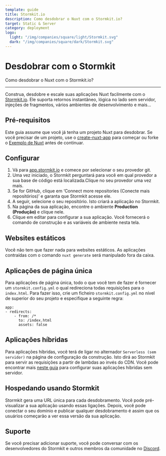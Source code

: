 ```yaml
---
template: guide
title: Stormkit.io
description: Como desdobrar o Nuxt com o Stormkit.io?
target: Static & Server
category: deployment
logo:
  light: "/img/companies/square/light/Stormkit.svg"
  dark: "/img/companies/square/dark/Stormkit.svg"
---
```

# Desdobrar com o Stormkit

Como desdobrar o Nuxt com o Stormkit.io?

---

Construa, desdobre e escale suas aplicações Nuxt facilmente com o [Stormkit.io](https://www.stormkit.io). Ele suporta retornos instantâneo, lógica no lado sem servidor, injeções de fragmentos, vários ambientes de desenvolvimento e mais...

## Pré-requisitos

Este guia assume que você já tenha um projeto Nuxt para desdobrar. Se você precisar de um projeto, use o [create-nuxt-app](https://github.com/nuxt/create-nuxt-app) para começar ou forke o [Exemplo de Nuxt](https://github.com/stormkit-dev/hackernews-nuxt) antes de continuar.

## Configurar

1. Vá para [app.stormkit.io](https://app.stormkit.io) e comece por selecionar o seu provedor git.
2. Uma vez iniciado, o Stormkit perguntará para você em qual provedor a sua base de código está localizada.Clique no seu provedor uma vez mais.
3. Se for GitHub, clique em ‘Connect more repositories (Conecte mais repositórios)’ e garanta que Stormkit acesse ele.
4. A seguir, selecione o seu repositório. Isto criará a aplicação no Stormkit.
5. Na página da sua aplicação, encontre o ambiente **Production (Produção)** e clique nele.
6. Clique em editar para configurar a sua aplicação. Você fornecerá o comando de construção e as variáveis de ambiente nesta tela.

## Websites estáticos

Você não tem que fazer nada para websites estáticos. As aplicações contraídas com o comando `nuxt generate` será manipulado fora da caixa.

## Aplicações de página única

Para aplicações de página única, todo o que você tem de fazer é fornecer um `stormkit.config.yml` o qual redireciona todas requisições para o `index.html`. Para fazer isso, crie um ficheiro `stormkit.config.yml` no nível de superior do seu projeto e especifique a seguinte regra:

```
app:
- redirects:
    - from: /*
      to: /index.html
      assets: false
```

## Aplicações híbridas

Para aplicações híbridas, você terá de ligar no alternador `Serverless (sem servidor)` na página de configuração da construção. Isto dirá ao Stormkit para servir as requisições a partir de lambdas ao invés do CDN. Você pode encontrar mais [neste guia](https://www.stormkit.io/docs/deployments/configuration/nuxt#hybrid) para configurar suas aplicações híbridas sem servidor.

## Hospedando usando Stormkit

Stormkit gera uma URL única para cada desdobramento. Você pode pré-visualizar a sua aplicação usando essas ligações. Depois, você pode conectar o seu domínio e publicar qualquer desdobramento é assim que os usuários começarão a ver essa versão da sua aplicação.

## Suporte

Se você precisar adicionar suporte, você pode conversar com os desenvolvedores do Stormkit e outros membros da comunidade no [Discord](https://discord.gg/6yQWhyY).
